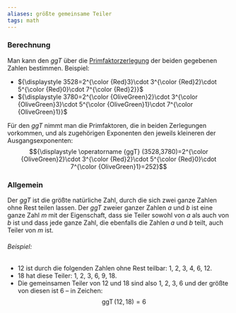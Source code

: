 ```yaml
---
aliases: größte gemeinsame Teiler
tags: math
---
```

### Berechnung

Man kann den *ggT* über die [Primfaktorzerlegung](https://de.wikipedia.org/wiki/Primfaktorzerlegung "Primfaktorzerlegung") der beiden gegebenen Zahlen bestimmen. Beispiel:

- ${\displaystyle 3528=2^{\color {Red}3}\cdot 3^{\color {Red}2}\cdot 5^{\color {Red}0}\cdot 7^{\color {Red}2}}$ 
- ${\displaystyle 3780=2^{\color {OliveGreen}2}\cdot 3^{\color {OliveGreen}3}\cdot 5^{\color {OliveGreen}1}\cdot 7^{\color {OliveGreen}1}}$ 

Für den *ggT* nimmt man die Primfaktoren, die in beiden Zerlegungen vorkommen, und als zugehörigen Exponenten den jeweils kleineren der Ausgangsexponenten:
$${\displaystyle \operatorname {ggT} (3528,3780)=2^{\color {OliveGreen}2}\cdot 3^{\color {Red}2}\cdot 5^{\color {Red}0}\cdot 7^{\color {OliveGreen}1}=252}$$
### Allgemein

Der *ggT* ist die größte natürliche Zahl, durch die sich zwei ganze Zahlen ohne Rest teilen lassen. Der *ggT*  zweier ganzer Zahlen $a$ und $b$ ist eine ganze Zahl $m$ mit der Eigenschaft, dass sie Teiler sowohl von $a$ als auch von $b$ ist und dass jede ganze Zahl, die ebenfalls die Zahlen $a$ und $b$ teilt, auch Teiler von $m$ ist.

###### Beispiel:
- 12 ist durch die folgenden Zahlen ohne Rest teilbar: 1, 2, 3, 4, 6, 12.
- 18 hat diese Teiler: 1, 2, 3, 6, 9, 18.
- Die gemeinsamen Teiler von 12 und 18 sind also 1, 2, 3, 6 und der größte von diesen ist 6 – in Zeichen:
$$\operatorname {ggT} (12,18)=6$$

